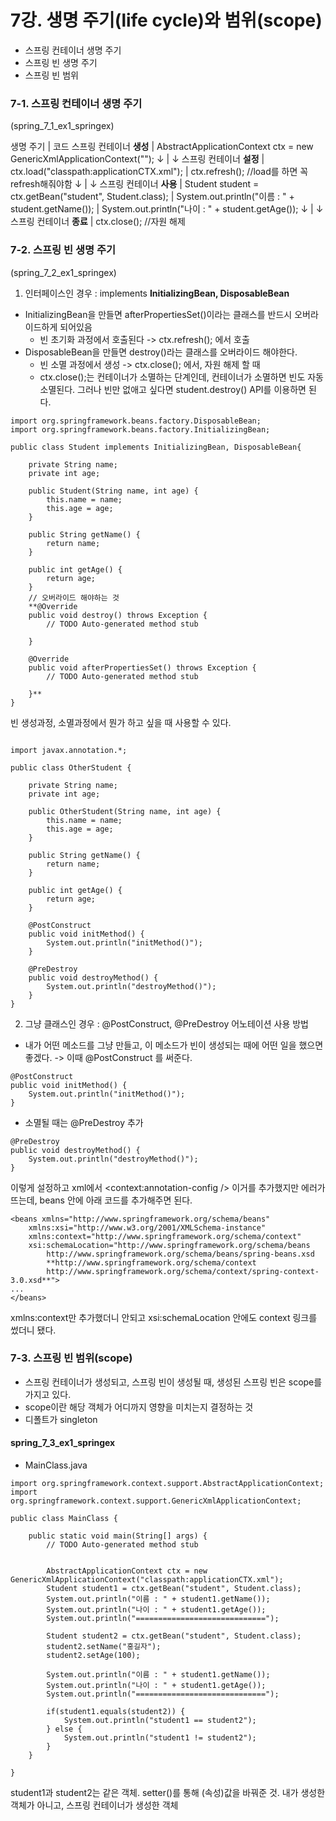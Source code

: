 ﻿# 7강. 생명 주기(life cycle)와 범위(scope)
- 스프링 컨테이너 생명 주기
- 스프링 빈 생명 주기
- 스프링 빈 범위

### 7-1. 스프링 컨테이너 생명 주기
(spring_7_1_ex1_springex)

생명 주기 | 코드
스프링 컨테이너 **생성** | AbstractApplicationContext ctx = new GenericXmlApplicationContext("");
↓ | ↓
스프링 컨테이너 **설정** | ctx.load("classpath:applicationCTX.xml");
 | ctx.refresh(); //load를 하면 꼭 refresh해줘야함
↓ | ↓
스프링 컨테이너 **사용** | Student student = ctx.getBean("student", Student.class);
 | System.out.println("이름 : " + student.getName());
 | System.out.println("나이 : " + student.getAge());
↓ | ↓
스프링 컨테이너 **종료** | ctx.close(); //자원 해제

### 7-2. 스프링 빈 생명 주기
(spring_7_2_ex1_springex)
1) 인터페이스인 경우 : implements **InitializingBean, DisposableBean**
- InitializingBean을 만들면 afterPropertiesSet()이라는 클래스를 반드시 오버라이드하게 되어있음
  - 빈 초기화 과정에서 호출된다 -> ctx.refresh(); 에서 호출
- DisposableBean을 만들면 destroy()라는 클래스를 오버라이드 해야한다.
  - 빈 소멸 과정에서 생성 -> ctx.close(); 에서, 자원 해제 할 때
  - ctx.close();는 컨테이너가 소멸하는 단계인데, 컨테이너가 소멸하면 빈도 자동 소멸된다. 그러나 빈만 없애고 싶다면 student.destroy() API를 이용하면 된다.
```
import org.springframework.beans.factory.DisposableBean;
import org.springframework.beans.factory.InitializingBean;

public class Student implements InitializingBean, DisposableBean{

	private String name;
	private int age;
	
	public Student(String name, int age) {
		this.name = name;
		this.age = age;
	}

	public String getName() {
		return name;
	}

	public int getAge() {
		return age;
	}
	// 오버라이드 해야하는 것
	**@Override 
	public void destroy() throws Exception {
		// TODO Auto-generated method stub
		
	}

	@Override
	public void afterPropertiesSet() throws Exception {
		// TODO Auto-generated method stub
		
	}**	
}
```
빈 생성과정, 소멸과정에서 뭔가 하고 싶을 때 사용할 수 있다.
```

import javax.annotation.*;

public class OtherStudent {

	private String name;
	private int age;
	
	public OtherStudent(String name, int age) {
		this.name = name;
		this.age = age;
	}

	public String getName() {
		return name;
	}

	public int getAge() {
		return age;
	}
	
	@PostConstruct
	public void initMethod() {
		System.out.println("initMethod()");
	}
	
	@PreDestroy
	public void destroyMethod() {
		System.out.println("destroyMethod()");
	}
}
```

2) 그냥 클래스인 경우 : @PostConstruct, @PreDestroy 어노테이션 사용 방법
- 내가 어떤 메소드를 그냥 만들고, 이 메소드가 빈이 생성되는 때에 어떤 일을 했으면 좋겠다. -> 이때 @PostConstruct 를 써준다.
```
@PostConstruct
public void initMethod() {
	System.out.println("initMethod()");
}
```
- 소멸될 때는 @PreDestroy 추가
```
@PreDestroy
public void destroyMethod() {
	System.out.println("destroyMethod()");
}
```
이렇게 설정하고 xml에서 <context:annotation-config /> 이거를 추가했지만 에러가 뜨는데, beans 안에 아래 코드를 추가해주면 된다.
```
<beans xmlns="http://www.springframework.org/schema/beans"
	xmlns:xsi="http://www.w3.org/2001/XMLSchema-instance"
	xmlns:context="http://www.springframework.org/schema/context"
	xsi:schemaLocation="http://www.springframework.org/schema/beans 		
		http://www.springframework.org/schema/beans/spring-beans.xsd 
		**http://www.springframework.org/schema/context
		http://www.springframework.org/schema/context/spring-context-3.0.xsd**">
...
</beans>
```
xmlns:context만 추가했더니 안되고 xsi:schemaLocation 안에도 context 링크를 썼더니 됐다.

### 7-3. 스프링 빈 범위(scope)
- 스프링 컨테이너가 생성되고, 스프링 빈이 생성될 때, 생성된 스프링 빈은 scope를 가지고 있다.
- scope이란 해당 객체가 어디까지 영향을 미치는지 결정하는 것
- 디폴트가 singleton

#### spring_7_3_ex1_springex
- MainClass.java
```
import org.springframework.context.support.AbstractApplicationContext;
import org.springframework.context.support.GenericXmlApplicationContext;

public class MainClass {

	public static void main(String[] args) {
		// TODO Auto-generated method stub

		
		AbstractApplicationContext ctx = new GenericXmlApplicationContext("classpath:applicationCTX.xml");
		Student student1 = ctx.getBean("student", Student.class);
		System.out.println("이름 : " + student1.getName());
		System.out.println("나이 : " + student1.getAge());
		System.out.println("=============================");
		
		Student student2 = ctx.getBean("student", Student.class);
		student2.setName("홍길자");
		student2.setAge(100);
		
		System.out.println("이름 : " + student1.getName());
		System.out.println("나이 : " + student1.getAge());
		System.out.println("=============================");
		
		if(student1.equals(student2)) {
			System.out.println("student1 == student2");
		} else {
			System.out.println("student1 != student2");
		}
	}

}
```
student1과 student2는 같은 객체. setter()를 통해 (속성)값을 바꿔준 것.
내가 생성한 객체가 아니고, 스프링 컨테이너가 생성한 객체